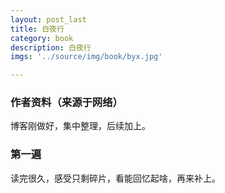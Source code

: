 ```yaml
---
layout: post_last
title: 白夜行
category: book
description: 白夜行
imgs: '../source/img/book/byx.jpg'

---
```

### 作者资料（来源于网络）

博客刚做好，集中整理，后续加上。

### 第一遍

读完很久，感受只剩碎片，看能回忆起啥，再来补上。
 